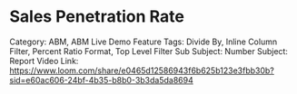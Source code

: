 # Sales Penetration Rate

Category: ABM, ABM Live Demo
Feature Tags: Divide By, Inline Column Filter, Percent Ratio Format, Top Level Filter
Sub Subject: Number
Subject: Report
Video Link: https://www.loom.com/share/e0465d12586943f6b625b123e3fbb30b?sid=e60ac606-24bf-4b35-b8b0-3b3da5da8694